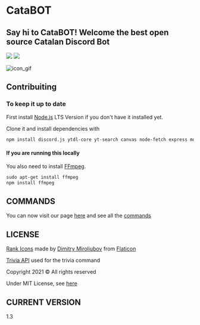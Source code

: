 # CataBOT

## Say hi to CataBOT! Welcome the best open source Catalan Discord Bot

![ ](https://img.shields.io/github/repo-size/Catalahd/catabot)
![ ](https://img.shields.io/github/issues/catalahd/catabot)

![icon_gif](https://raw.githubusercontent.com/CatalaHD/CataBot/master/imgs/gif_frames/icon_new.gif)

## Contribuiting

### To keep it up to date

First install [Node.js](https://nodejs.org/en/) LTS Version if you don't have it installed yet.

Clone it and install dependencies with

```txt
npm install discord.js ytdl-core yt-search canvas node-fetch express moment @vitalets/google-translate-api weather-js chalk mathjs mongoose dotenv
```

#### If you are running this locally

You also need to install [FFmpeg](https://www.youtube.com/watch?v=qjtmgCb8NcE).

```txt
sudo apt-get install ffmpeg
npm install ffmpeg
```

## **COMMANDS**

You can now visit our page [here](https://catalahd.github.io/CataBot/) and see all the [commands](https://catalahd.github.io/CataBot/commands.html)

## LICENSE

[Rank Icons](https://www.flaticon.com/packs/rank-badge) made by [Dimitry Miroliubov](https://www.flaticon.com/authors/dimitry-miroliubov) from [Flaticon](https://www.flaticon.com/)

[Trivia API](https://opentdb.com/) used for the trivia command

Copyright 2021 © All rights reserved

Under MIT License, see [here](LICENSE)

## CURRENT VERSION

1.3
